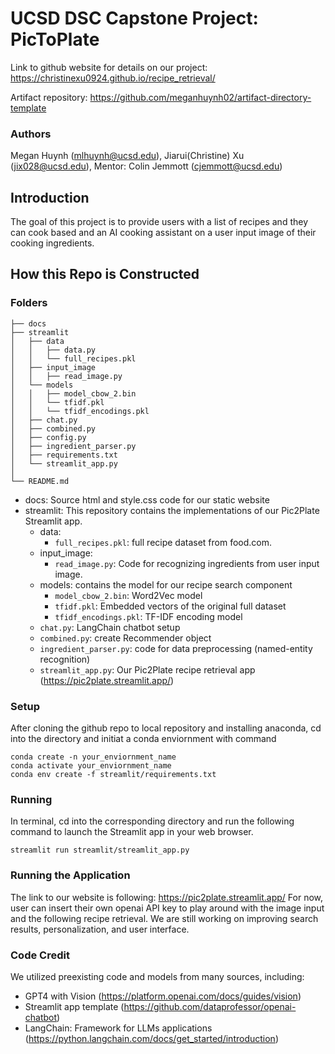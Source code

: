 # UCSD DSC Capstone Project: PicToPlate
Link to github website for details on our project: https://christinexu0924.github.io/recipe_retrieval/

Artifact repository: https://github.com/meganhuynh02/artifact-directory-template

### Authors
Megan Huynh (mlhuynh@ucsd.edu), Jiarui(Christine) Xu (jix028@ucsd.edu), Mentor: Colin Jemmott (cjemmott@ucsd.edu)

## Introduction
The goal of this project is to provide users with a list of recipes and they can cook based and an AI cooking assistant on a user input image of their cooking ingredients. 

## How this Repo is Constructed

### Folders
```
├── docs
├── streamlit
│   ├── data
│   │   ├── data.py
│   │   └── full_recipes.pkl
│   ├── input_image 
│   │   ├── read_image.py
│   └── models
│   │   ├── model_cbow_2.bin
│   │   └── tfidf.pkl
│   │   └── tfidf_encodings.pkl
│   ├── chat.py
│   ├── combined.py
│   ├── config.py
│   ├── ingredient_parser.py
│   ├── requirements.txt
│   └── streamlit_app.py
│
└── README.md
```
- docs: Source html and style.css code for our static website
- streamlit: This repository contains the implementations of our Pic2Plate Streamlit app.
  - data:
    - `full_recipes.pkl`: full recipe dataset from food.com.
  - input_image:
    - `read_image.py`: Code for recognizing ingredients from user input image. 
  - models: contains the model for our recipe search component
    - `model_cbow_2.bin`: Word2Vec model
    - `tfidf.pkl`: Embedded vectors of the original full dataset
    - `tfidf_encodings.pkl`: TF-IDF encoding model
  - `chat.py`: LangChain chatbot setup
  - `combined.py`: create Recommender object
  - `ingredient_parser.py`: code for data preprocessing (named-entity recognition)
  - `streamlit_app.py`: Our Pic2Plate recipe retrieval app (https://pic2plate.streamlit.app/)

### Setup
After cloning the github repo to local repository and installing anaconda, cd into the directory and initiat a conda enviornment with command
```
conda create -n your_enviornment_name
conda activate your_enviornment_name
conda env create -f streamlit/requirements.txt
```
### Running
In terminal, cd into the corresponding directory and run the following command to launch the Streamlit app in your web browser.
```
streamlit run streamlit/streamlit_app.py
```
### Running the Application
The link to our website is following: https://pic2plate.streamlit.app/
For now, user can insert their own openai API key to play around with the image input and the following recipe retrieval. We are still working on improving search results, personalization, and user interface. 
### Code Credit
We utilized preexisting code and models from many sources, including:
- GPT4 with Vision (https://platform.openai.com/docs/guides/vision)
- Streamlit app template (https://github.com/dataprofessor/openai-chatbot)
- LangChain: Framework for LLMs applications (https://python.langchain.com/docs/get_started/introduction)



